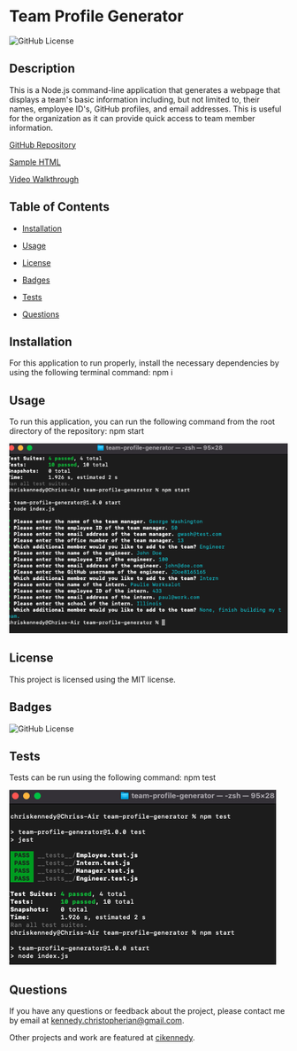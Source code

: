# Team Profile Generator
  ![GitHub License](https://img.shields.io/badge/license-MIT-yellow.svg)

  ## Description

  This is a Node.js command-line application that generates a webpage that displays a team's basic information including, but not limited to, their names, employee ID's, GitHub profiles, and email addresses. This is useful for the organization as it can provide quick access to team member information. 


  [GitHub Repository](https://github.com/cikennedy/team-profile-generator)

  [Sample HTML](sample.com)

  [Video Walkthrough](https://youtu.be/7vAwuhkOvyw)

  ## Table of Contents

  * [Installation](#installation)

  * [Usage](#usage)
  
  * [License](#license)

  * [Badges](#badges)

  * [Tests](#tests)

  * [Questions](#questions)

  ## Installation

  For this application to run properly, install the necessary dependencies by using the following terminal command: npm i

  ## Usage

  To run this application, you can run the following command from the root directory of the repository: npm start

  ![Prompt Screenshot](./assets/prompt-screenshot.png) 

  ## License

  This project is licensed using the MIT license.

  ## Badges

  ![GitHub License](https://img.shields.io/badge/license-MIT-yellow.svg)


  ## Tests

  Tests can be run using the following command: npm test

  ![Test Screenshot](./assets/test-screenshot.png) 

  ## Questions

  If you have any questions or feedback about the project, please contact me by email at [kennedy.christopherian@gmail.com](mailto:kennedy.christopherian@gmail.com). 

  Other projects and work are featured at [cikennedy](https://github.com/cikennedy).

